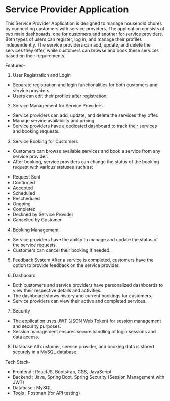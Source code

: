 # Service Provider Application

This Service Provider Application is designed to manage household chores by connecting customers with service providers. The application consists of two main dashboards: one for customers and another for service providers. Both types of users can register, log in, and manage their profiles independently. The service providers can add, update, and delete the services they offer, while customers can browse and book these services based on their requirements.

Features-

1. User Registration and Login
* Separate registration and login functionalities for both customers and service providers.
* Users can edit their profiles after registration.

2. Service Management for Service Providers
* Service providers can add, update, and delete the services they offer.
* Manage service availability and pricing.
* Service providers have a dedicated dashboard to track their services and booking requests.

3. Service Booking for Customers
* Customers can browse available services and book a service from any service provider.
* After booking, service providers can change the status of the booking request with various statuses such as:
 - Request Sent
 - Confirmed
 - Accepted
 - Scheduled
 - Rescheduled
 - Ongoing
 - Completed
 - Declined by Service Provider
 - Cancelled by Customer

4. Booking Management
* Service providers have the ability to manage and update the status of the service requests.
* Customers can cancel their booking if needed.

5. Feedback System
After a service is completed, customers have the option to provide feedback on the service provider.

7. Dashboard
* Both customers and service providers have personalized dashboards to view their respective details and activities.
* The dashboard shows history and current bookings for customers.
* Service providers can view their active and completed services.

7. Security
* The application uses JWT (JSON Web Token) for session management and security purposes.
* Session management ensures secure handling of login sessions and data access.

8. Database
All customer, service provider, and booking data is stored securely in a MySQL database.

Tech Stack-
- Frontend : ReactJS, Bootstrap, CSS, JavaScript
- Backend : Java, Spring Boot, Spring Security (Session Management with JWT)
- Database : MySQL
- Tools : Postman (for API testing)
